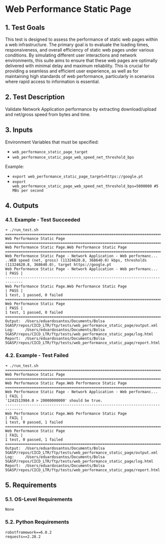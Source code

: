 # Web Performance Static Page

## 1. Test Goals

This test is designed to assess the performance of static web pages within a web infrastructure. The primary goal is to evaluate the loading times, responsiveness, and overall efficiency of static web pages under various conditions. By simulating different user interactions and network environments, this suite aims to ensure that these web pages are optimally delivered with minimal delay and maximum reliability. This is crucial for providing a seamless and efficient user experience, as well as for maintaining high standards of web performance, particularly in scenarios where rapid access to information is essential.

## 2. Test Description

Validate Network Application performance by extracting download/upload and net/gross speed from bytes and time.

## 3. Inputs

Environment Variables that must be specified:
- `web_performance_static_page_target`
- `web_performance_static_page_web_speed_net_threshold_bps`

Example:
- `export web_performance_static_page_target=https://google.pt`
- `export web_performance_static_page_web_speed_net_threshold_bps=5000000 #5 MBs per second`

## 4. Outputs

### 4.1. Example - Test Succeeded

```
➜ ./run_test.sh
==============================================================================
Web Performance Static Page
==============================================================================
Web Performance Static Page.Web Performance Static Page
==============================================================================
Web Performance Static Page - Network Application - Web performanc... ..WEB speed (net, gross) (11324620.8, 368640.0) kbps, thresholds (11324620.8, 368640.0), target https://google.pt
Web Performance Static Page - Network Application - Web performanc... | PASS |
------------------------------------------------------------------------------
Web Performance Static Page.Web Performance Static Page               | PASS |
1 test, 1 passed, 0 failed
==============================================================================
Web Performance Static Page                                           | PASS |
1 test, 1 passed, 0 failed
==============================================================================
Output:  /Users/eduardosantos/Documents/Bolsa 5GASP/repos/CICD_LTR/ftp/tests/web_performance_static_page/output.xml
Log:     /Users/eduardosantos/Documents/Bolsa 5GASP/repos/CICD_LTR/ftp/tests/web_performance_static_page/log.html
Report:  /Users/eduardosantos/Documents/Bolsa 5GASP/repos/CICD_LTR/ftp/tests/web_performance_static_page/report.html
```

### 4.2. Example - Test Failed

```
➜ ./run_test.sh
==============================================================================
Web Performance Static Page
==============================================================================
Web Performance Static Page.Web Performance Static Page
==============================================================================
Web Performance Static Page - Network Application - Web performanc... | FAIL |
'1241513984.0 > 20000000000' should be true.
------------------------------------------------------------------------------
Web Performance Static Page.Web Performance Static Page               | FAIL |
1 test, 0 passed, 1 failed
==============================================================================
Web Performance Static Page                                           | FAIL |
1 test, 0 passed, 1 failed
==============================================================================
Output:  /Users/eduardosantos/Documents/Bolsa 5GASP/repos/CICD_LTR/ftp/tests/web_performance_static_page/output.xml
Log:     /Users/eduardosantos/Documents/Bolsa 5GASP/repos/CICD_LTR/ftp/tests/web_performance_static_page/log.html
Report:  /Users/eduardosantos/Documents/Bolsa 5GASP/repos/CICD_LTR/ftp/tests/web_performance_static_page/report.html
```

## 5. Requirements

### 5.1. OS-Level Requirements

`None`

### 5.2. Python Requirements

```
robotframework==6.0.2
requests==2.28.2
```